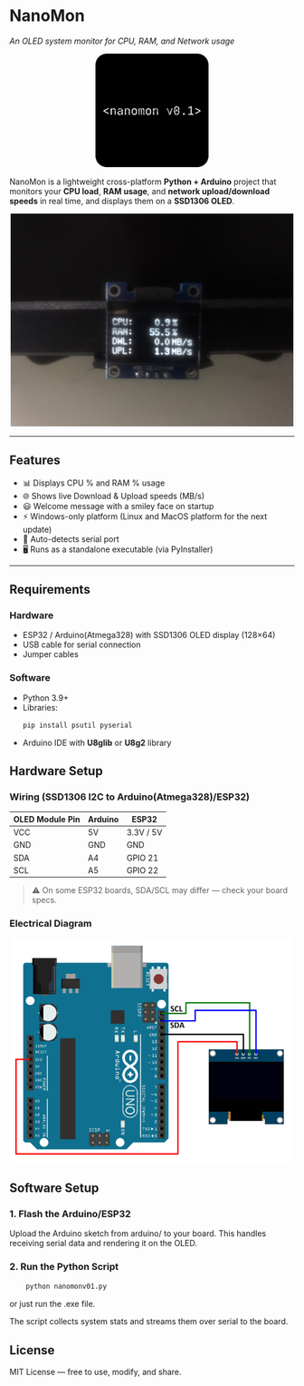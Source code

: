 # NanoMon 
*An OLED system monitor for CPU, RAM, and Network usage*

<p align="center">
  <img src="logo.png" alt="NanoMon Logo" width="200"/>
</p>

NanoMon is a lightweight cross-platform **Python + Arduino** project that monitors your **CPU load**, **RAM usage**, and **network upload/download speeds** in real time, and displays them on a **SSD1306 OLED**.  

<p align="center"> <img src="product.jpeg" alt="Electrical Diagram" width="500"/> </p>

---

## Features
- 📊 Displays CPU % and RAM % usage  
- 🌐 Shows live Download & Upload speeds (MB/s)
- 😃 Welcome message with a smiley face on startup    
- ⚡ Windows-only platform (Linux and MacOS platform for the next update)
- 🔌 Auto-detects serial port 
- 🖥️ Runs as a standalone executable (via PyInstaller)  

---

## Requirements
### Hardware
- ESP32 / Arduino(Atmega328) with SSD1306 OLED display (128×64)  
- USB cable for serial connection 
- Jumper cables 

### Software
- Python 3.9+  
- Libraries:
  ```bash
  pip install psutil pyserial
  ```
- Arduino IDE with **U8glib** or **U8g2** library

## Hardware Setup
### Wiring (SSD1306 I2C to Arduino(Atmega328)/ESP32)
| OLED Module Pin | Arduino | ESP32 |
|---|---|---|
| VCC | 5V | 3.3V / 5V |
| GND | GND | GND |
| SDA | A4 | GPIO 21 |
| SCL | A5 | GPIO 22 |

> ⚠️ On some ESP32 boards, SDA/SCL may differ — check your board specs.

### Electrical Diagram
<p align="center"> <img src="diagram.png" alt="Electrical Diagram" width="500"/> </p>

## Software Setup
### 1. Flash the Arduino/ESP32
Upload the Arduino sketch from arduino/ to your board.
This handles receiving serial data and rendering it on the OLED.

### 2. Run the Python Script
```bash
    python nanomonv01.py
```
or just run the .exe file.

The script collects system stats and streams them over serial to the board.

## License
MIT License — free to use, modify, and share.
